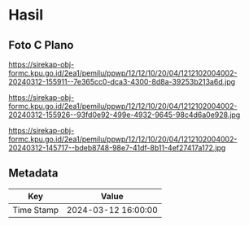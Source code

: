 # Hasil

## Foto C Plano

https://sirekap-obj-formc.kpu.go.id/2ea1/pemilu/ppwp/12/12/10/20/04/1212102004002-20240312-155911--7e365cc0-dca3-4300-8d8a-39253b213a6d.jpg

https://sirekap-obj-formc.kpu.go.id/2ea1/pemilu/ppwp/12/12/10/20/04/1212102004002-20240312-155926--93fd0e92-499e-4932-9645-98c4d6a0e928.jpg

https://sirekap-obj-formc.kpu.go.id/2ea1/pemilu/ppwp/12/12/10/20/04/1212102004002-20240312-145717--bdeb8748-98e7-41df-8b11-4ef27417a172.jpg


## Metadata

| Key        | Value               |
| ---------- | ------------------- |
| Time Stamp | 2024-03-12 16:00:00 |



